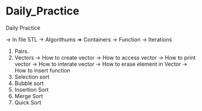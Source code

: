 # Daily_Practice
Daily Practice

-> In file STL 
   -> Algorithums
   => Containers
   -> Function
   -> Iterations
   
1. Pairs.
2. Vectors
           -> How to create vector
           -> How to access vector
           -> How to print vector
           -> How to interate vector
           -> How to erase element in Vector
           -> How to insert function
3. Selection sort
4. Bubble sort
5. Insertion Sort
6. Merge Sort
7. Quick Sort



